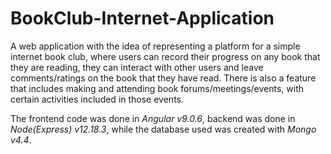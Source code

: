 # BookClub-Internet-Application
A web application with the idea of representing a platform for a simple internet book club, where users can record their progress on any book that they are reading, they can interact with other users and leave comments/ratings on the book that they have read. There is also a feature that includes making and attending book forums/meetings/events, with certain activities included in those events.

The frontend code was done in _Angular v9.0.6_, backend was done in _Node(Express) v12.18.3_, while the database used was created with _Mongo v4.4_. 
